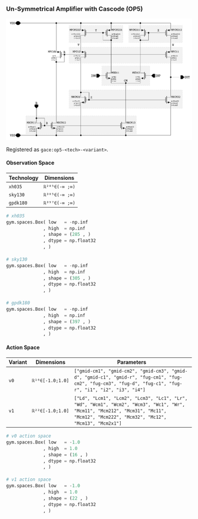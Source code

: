 ### Un-Symmetrical Amplifier with Cascode (OP5)

![op5](https://raw.githubusercontent.com/matthschw/ace/main/figures/op5.png)

Registered as `gace:op5-<tech>-<variant>`.

#### Observation Space

| Technology | Dimensions     |
|------------|----------------|
| `xh035`    | `ℝ²⁸⁵∈(-∞ ;∞)` |
| `sky130`   | `ℝ³⁰⁵∈(-∞ ;∞)` |
| `gpdk180`  | `ℝ³⁹⁷∈(-∞ ;∞)` |

```python
# xh035
gym.spaces.Box( low   = -np.inf
              , high  = np.inf
              , shape = (285 , )
              , dtype = np.float32
              , )

# sky130
gym.spaces.Box( low   = -np.inf
              , high  = np.inf
              , shape = (305 , )
              , dtype = np.float32
              , )

# gpdk180
gym.spaces.Box( low   = -np.inf
              , high  = np.inf
              , shape = (397 , )
              , dtype = np.float32
              , )
```

#### Action Space

| Variant | Dimensions       | Parameters                                                                                                                                                                          |
|---------|------------------|-------------------------------------------------------------------------------------------------------------------------------------------------------------------------------------|
| `v0`    | `ℝ¹⁶∈[-1.0;1.0]` | `["gmid-cm1", "gmid-cm2", "gmid-cm3", "gmid-d", "gmid-c1", "gmid-r", "fug-cm1", "fug-cm2", "fug-cm3", "fug-d", "fug-c1", "fug-r", "i1", "i2", "i3", "i4"]`                          |
| `v1`    | `ℝ²²∈[-1.0;1.0]` | `["Ld", "Lcm1", "Lcm2", "Lcm3", "Lc1", "Lr", "Wd", "Wcm1", "Wcm2", "Wcm3", "Wc1", "Wr", "Mcm11", "Mcm212", "Mcm31", "Mc11", "Mcm12", "Mcm222", "Mcm32", "Mc12", "Mcm13", "Mcm2x1"]` |

```python
# v0 action space
gym.spaces.Box( low   = -1.0
              , high  = 1.0
              , shape = (16 , )
              , dtype = np.float32
              , )

# v1 action space
gym.spaces.Box( low   = -1.0
              , high  = 1.0
              , shape = (22 , )
              , dtype = np.float32
              , )
```


